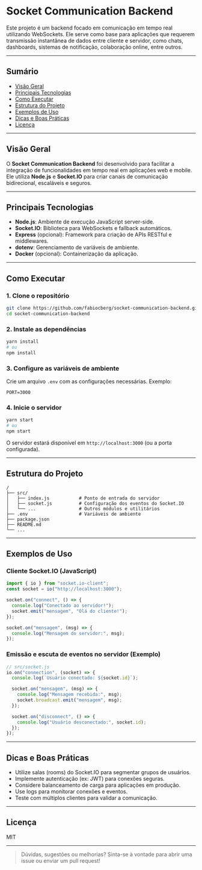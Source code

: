 # Socket Communication Backend

Este projeto é um backend focado em comunicação em tempo real utilizando WebSockets. Ele serve como base para aplicações que requerem transmissão instantânea de dados entre cliente e servidor, como chats, dashboards, sistemas de notificação, colaboração online, entre outros.

---

## Sumário

- [Visão Geral](#visão-geral)
- [Principais Tecnologias](#principais-tecnologias)
- [Como Executar](#como-executar)
- [Estrutura do Projeto](#estrutura-do-projeto)
- [Exemplos de Uso](#exemplos-de-uso)
- [Dicas e Boas Práticas](#dicas-e-boas-práticas)
- [Licença](#licença)

---

## Visão Geral

O **Socket Communication Backend** foi desenvolvido para facilitar a integração de funcionalidades em tempo real em aplicações web e mobile. Ele utiliza **Node.js** e **Socket.IO** para criar canais de comunicação bidirecional, escaláveis e seguros.

---

## Principais Tecnologias

- **Node.js**: Ambiente de execução JavaScript server-side.
- **Socket.IO**: Biblioteca para WebSockets e fallback automáticos.
- **Express** (opcional): Framework para criação de APIs RESTful e middlewares.
- **dotenv**: Gerenciamento de variáveis de ambiente.
- **Docker** (opcional): Containerização da aplicação.

---

## Como Executar

### 1. Clone o repositório

```bash
git clone https://github.com/fabiocberg/socket-communication-backend.git
cd socket-communication-backend
```

### 2. Instale as dependências

```bash
yarn install
# ou
npm install
```

### 3. Configure as variáveis de ambiente

Crie um arquivo `.env` com as configurações necessárias. Exemplo:

```
PORT=3000
```

### 4. Inicie o servidor

```bash
yarn start
# ou
npm start
```

O servidor estará disponível em `http://localhost:3000` (ou a porta configurada).

---

## Estrutura do Projeto

```
/
├── src/
│   ├── index.js           # Ponto de entrada do servidor
│   ├── socket.js          # Configuração dos eventos do Socket.IO
│   └── ...                # Outros módulos e utilitários
├── .env                   # Variáveis de ambiente
├── package.json
├── README.md
└── ...
```

---

## Exemplos de Uso

### Cliente Socket.IO (JavaScript)

```js
import { io } from "socket.io-client";
const socket = io("http://localhost:3000");

socket.on("connect", () => {
  console.log("Conectado ao servidor!");
  socket.emit("mensagem", "Olá do cliente!");
});

socket.on("mensagem", (msg) => {
  console.log("Mensagem do servidor:", msg);
});
```

### Emissão e escuta de eventos no servidor (Exemplo)

```js
// src/socket.js
io.on("connection", (socket) => {
  console.log(`Usuário conectado: ${socket.id}`);

  socket.on("mensagem", (msg) => {
    console.log("Mensagem recebida:", msg);
    socket.broadcast.emit("mensagem", msg);
  });

  socket.on("disconnect", () => {
    console.log("Usuário desconectado:", socket.id);
  });
});
```

---

## Dicas e Boas Práticas

- Utilize salas (rooms) do Socket.IO para segmentar grupos de usuários.
- Implemente autenticação (ex: JWT) para conexões seguras.
- Considere balanceamento de carga para aplicações em produção.
- Use logs para monitorar conexões e eventos.
- Teste com múltiplos clientes para validar a comunicação.

---

## Licença

MIT

---

> Dúvidas, sugestões ou melhorias? Sinta-se à vontade para abrir uma issue ou enviar um pull request!
